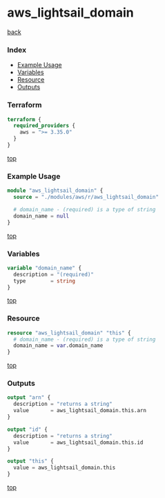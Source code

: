 # aws_lightsail_domain

[back](../aws.md)

### Index

- [Example Usage](#example-usage)
- [Variables](#variables)
- [Resource](#resource)
- [Outputs](#outputs)

### Terraform

```terraform
terraform {
  required_providers {
    aws = ">= 3.35.0"
  }
}
```

[top](#index)

### Example Usage

```terraform
module "aws_lightsail_domain" {
  source = "./modules/aws/r/aws_lightsail_domain"

  # domain_name - (required) is a type of string
  domain_name = null
}
```

[top](#index)

### Variables

```terraform
variable "domain_name" {
  description = "(required)"
  type        = string
}
```

[top](#index)

### Resource

```terraform
resource "aws_lightsail_domain" "this" {
  # domain_name - (required) is a type of string
  domain_name = var.domain_name
}
```

[top](#index)

### Outputs

```terraform
output "arn" {
  description = "returns a string"
  value       = aws_lightsail_domain.this.arn
}

output "id" {
  description = "returns a string"
  value       = aws_lightsail_domain.this.id
}

output "this" {
  value = aws_lightsail_domain.this
}
```

[top](#index)